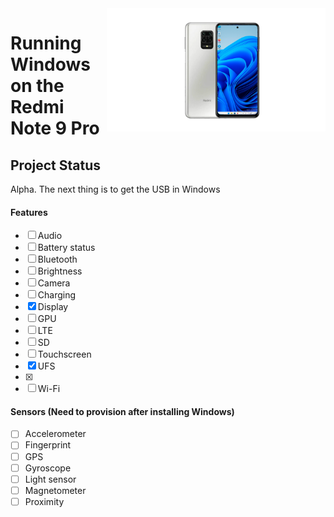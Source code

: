<img align="right" src="https://github.com/Rubanoxd/Port-Windows-11-redmi-note-9_pro/blob/main/Miatoll.png" width="350" alt="Windows 11 Running On A Poco X3 Pro">


# Running Windows on the Redmi Note 9 Pro

## Project Status

Alpha. The next thing is to get the USB in Windows

#### Features

- [ ] Audio 
- [ ] Battery status
- [ ] Bluetooth
- [ ] Brightness
- [ ] Camera
- [ ] Charging 
- [x] Display
- [ ] GPU
- [ ] LTE 
- [ ] SD 
- [ ] Touchscreen 
- [x] UFS
- [x] 
- [ ] Wi-Fi

#### Sensors (Need to provision after installing Windows)
- [ ] Accelerometer
- [ ] Fingerprint
- [ ] GPS
- [ ] Gyroscope
- [ ] Light sensor
- [ ] Magnetometer
- [ ] Proximity
